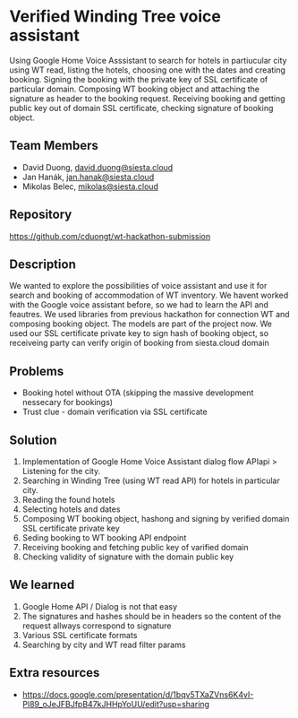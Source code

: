 # Verified Winding Tree voice assistant

Using Google Home Voice Asssistant to search for hotels in partiucular city using WT read, listing the hotels, choosing one with the dates and creating booking. 
Signing the booking with the private key of SSL certificate of particular domain. Composing WT booking object and attaching the signature as header to the booking request. 
Receiving booking and getting public key out of domain SSL certificate, checking signature of booking object.

## Team Members

* David Duong, david.duong@siesta.cloud
* Jan Hanák, jan.hanak@siesta.cloud
* Mikolas Belec, mikolas@siesta.cloud

## Repository

https://github.com/cduongt/wt-hackathon-submission

## Description

We wanted to explore the possibilities of voice assistant and use it for search and booking of accommodation of WT inventory. 
We havent worked with the Google voice assistant before, so we had to learn the API and feautres. 
We used libraries from previous hackathon for connection WT and composing booking object. The models are part of the project now.
We used our  SSL certificate private key to sign hash of booking object, so receiveing party can verify origin of booking from siesta.cloud domain

## Problems

- Booking hotel without OTA (skipping the massive development nessecary for bookings)
- Trust clue - domain verification via SSL certificate

## Solution

1) Implementation of Google Home Voice Assistant dialog flow APIapi > Listening for the city.
2) Searching in Winding Tree (using WT read API) for hotels in particular city.
3) Reading the found hotels
4) Selecting hotels and dates
5) Composing WT booking object, hashong and signing by verified domain SSL certificate private key 
6) Seding booking to WT booking API endpoint
7) Receiving booking and fetching public key of varified domain
8) Checking validity of signature with the domain public key

## We learned

1) Google Home API / Dialog is not that easy
2) The signatures and hashes should be in headers so the content of the request allways correspond to signature
3) Various SSL certificate formats
4) Searching by city and WT read filter params

## Extra resources

* https://docs.google.com/presentation/d/1bqv5TXaZVns6K4vI-Pl89_oJeJFBJfpB47kJHHpYoUU/edit?usp=sharing
